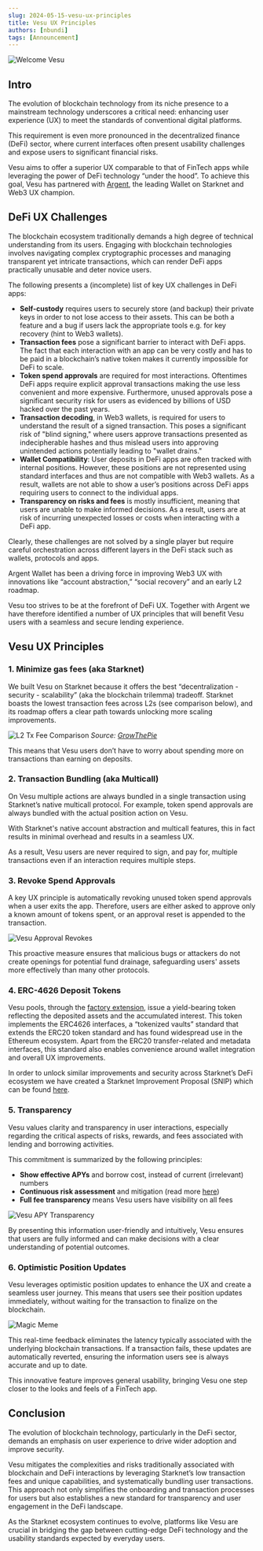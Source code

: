 ```yaml
---
slug: 2024-05-15-vesu-ux-principles
title: Vesu UX Principles
authors: [nbundi]
tags: [Announcement]
---
```


![Welcome Vesu](banner_c.png)


## Intro

The evolution of blockchain technology from its niche presence to a mainstream technology underscores a critical need: enhancing user experience (UX) to meet the standards of conventional digital platforms.

This requirement is even more pronounced in the decentralized finance (DeFi) sector, where current interfaces often present usability challenges and expose users to significant financial risks.

Vesu aims to offer a superior UX comparable to that of FinTech apps while leveraging the power of DeFi technology “under the hood”. To achieve this goal, Vesu has partnered with [Argent](https://argent.xyz), the leading Wallet on Starknet and Web3 UX champion.


## DeFi UX Challenges

The blockchain ecosystem traditionally demands a high degree of technical understanding from its users. Engaging with blockchain technologies involves navigating complex cryptographic processes and managing transparent yet intricate transactions, which can render DeFi apps practically unusable and deter novice users. 

The following presents a (incomplete) list of key UX challenges in DeFi apps:

* **Self-custody** requires users to securely store (and backup) their private keys in order to not lose access to their assets. This can be both a feature and a bug if users lack the appropriate tools e.g. for key recovery (hint to Web3 wallets).
* **Transaction fees** pose a significant barrier to interact with DeFi apps. The fact that each interaction with an app can be very costly and has to be paid in a blockchain’s native token makes it currently impossible for DeFi to scale.
* **Token spend approvals** are required for most interactions. Oftentimes DeFi apps require explicit approval transactions making the use less convenient and more expensive. Furthermore, unused approvals pose a significant security risk for users as evidenced by billions of USD hacked over the past years.
* **Transaction decoding**, in Web3 wallets, is required for users to understand the result of a signed transaction. This poses a significant risk of "blind signing," where users approve transactions presented as indecipherable hashes and thus mislead users into approving unintended actions potentially leading to "wallet drains."
* **Wallet Compatibility**: User deposits in DeFi apps are often tracked with internal positions. However, these positions are not represented using standard interfaces and thus are not compatible with Web3 wallets. As a result, wallets are not able to show a user’s positions across DeFi apps requiring users to connect to the individual apps.
* **Transparency on risks and fees** is mostly insufficient, meaning that users are unable to make informed decisions. As a result, users are at risk of incurring unexpected losses or costs when interacting with a DeFi app.

Clearly, these challenges are not solved by a single player but require careful orchestration across different layers in the DeFi stack such as wallets, protocols and apps. 

Argent Wallet has been a driving force in improving Web3 UX with innovations like “account abstraction,” “social recovery” and an early L2 roadmap.

Vesu too strives to be at the forefront of DeFi UX. Together with Argent we have therefore identified a number of UX principles that will benefit Vesu users with a seamless and secure lending experience. 


## Vesu UX Principles


### 1. Minimize gas fees (aka Starknet)

We built Vesu on Starknet because it offers the best “decentralization - security - scalability” (aka the blockchain trilemma) tradeoff. Starknet boasts the lowest transaction fees across L2s (see comparison below), and its roadmap offers a clear path towards unlocking more scaling improvements.

![L2 Tx Fee Comparison](./l2-tx-fee-comparison.png "L2 Tx Fee Comparison")
_Source: [GrowThePie](https://fees.growthepie.xyz)_

This means that Vesu users don’t have to worry about spending more on transactions than earning on deposits.


### 2. Transaction Bundling (aka Multicall)

On Vesu multiple actions are always bundled in a single transaction using Starknet’s native multicall protocol. For example, token spend approvals are always bundled with the actual position action on Vesu. 

With Starknet's native account abstraction and multicall features, this in fact results in minimal overhead and results in a seamless UX.

As a result, Vesu users are never required to sign, and pay for, multiple transactions even if an interaction requires multiple steps.


### 3. Revoke Spend Approvals

A key UX principle is automatically revoking unused token spend approvals when a user exits the app. Therefore, users are either asked to approve only a known amount of tokens spent, or an approval reset is appended to the transaction.

![Vesu Approval Revokes](./vesu-tx-bundling.png "Vesu Approval Revokes")

This proactive measure ensures that malicious bugs or attackers do not create openings for potential fund drainage, safeguarding users' assets more effectively than many other protocols.


### 4. ERC-4626 Deposit Tokens

Vesu pools, through the [factory extension](https://docs.vesu.xyz/blog/2024-04-03-vesu-lending-hooks#factory-extension), issue a yield-bearing token reflecting the deposited assets and the accumulated interest. This token implements the ERC4626 interfaces, a “tokenized vaults” standard that extends the ERC20 token standard and has found widespread use in the Ethereum ecosystem. Apart from the ERC20 transfer-related and metadata interfaces, this standard also enables convenience around wallet integration and overall UX improvements. 

In order to unlock similar improvements and security across Starknet’s DeFi ecosystem we have created a Starknet Improvement Proposal (SNIP) which can be found [here](https://github.com/starknet-io/SNIPs/pull/85).


### 5. Transparency

Vesu values clarity and transparency in user interactions, especially regarding the critical aspects of risks, rewards, and fees associated with lending and borrowing activities. 

This commitment is summarized by the following principles:

* **Show effective APYs** and borrow cost, instead of current (irrelevant) numbers
* **Continuous risk assessment** and mitigation (read more [here](https://docs.vesu.xyz/blog/2024-04-23-vesu-risk-framework))
* **Full fee transparency** means Vesu users have visibility on all fees

![Vesu APY Transparency](./vesu-fee-transparency.png "Vesu APY Transparency")

By presenting this information user-friendly and intuitively, Vesu ensures that users are fully informed and can make decisions with a clear understanding of potential outcomes.


### 6. Optimistic Position Updates 

Vesu leverages optimistic position updates to enhance the UX and create a seamless user journey. This means that users see their position updates immediately, without waiting for the transaction to finalize on the blockchain. 


![Magic Meme](./magic-meme.png "Magic Meme")


This real-time feedback eliminates the latency typically associated with the underlying blockchain transactions. If a transaction fails, these updates are automatically reverted, ensuring the information users see is always accurate and up to date.

This innovative feature improves general usability, bringing Vesu one step closer to the looks and feels of a FinTech app.


## Conclusion

The evolution of blockchain technology, particularly in the DeFi sector, demands an emphasis on user experience to drive wider adoption and improve security. 

Vesu mitigates the complexities and risks traditionally associated with blockchain and DeFi interactions by leveraging Starknet’s low transaction fees and unique capabilities, and systematically bundling user transactions. This approach not only simplifies the onboarding and transaction processes for users but also establishes a new standard for transparency and user engagement in the DeFi landscape.

As the Starknet ecosystem continues to evolve, platforms like Vesu are crucial in bridging the gap between cutting-edge DeFi technology and the usability standards expected by everyday users.